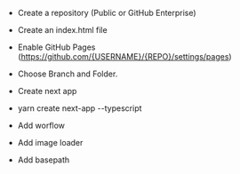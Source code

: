 - Create a repository (Public or GitHub Enterprise)
- Create an index.html file
- Enable GitHub Pages (https://github.com/{USERNAME}/{REPO}/settings/pages)
- Choose Branch and Folder.

- Create next app
- yarn create next-app --typescript
- Add worflow
- Add image loader
- Add basepath